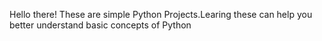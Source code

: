 Hello there!
  These are simple Python Projects.Learing these can help you better understand basic concepts of Python
